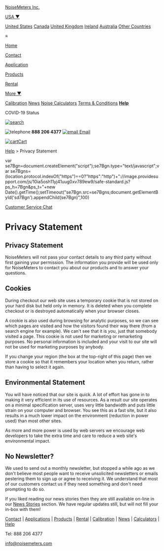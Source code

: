 [NoiseMeters Inc.](https://www.noisemeters.com/)

[USA ▼](javascript:void(0))

[United States](javascript:selectRegion('US','')) [Canada](javascript:selectRegion('CA','www.noisemeters.ca')) [United Kingdom](javascript:selectRegion('UK','www.noisemeters.co.uk')) [Ireland](javascript:selectRegion('IE','www.noisemeters.ie')) [Australia](javascript:selectRegion('AU','au.noisemeters.com')) [Other Countries](javascript:selectOtherRegion())

≡

[Home](https://www.noisemeters.com/)

[Contact](https://www.noisemeters.com/contact/)

[Application](https://www.noisemeters.com/applications/)

[Products](https://www.noisemeters.com/cat/)

[Rental](https://www.noisemeters.com/rental/)

[More ▼](javascript:void(0))

[Calibration](https://www.noisemeters.com/service/) [News](https://www.noisemeters.com/news/) [Noise Calculators](https://www.noisemeters.com/apps/) [Terms & Conditions](https://www.noisemeters.com/help/shop/) [**Help**](https://www.noisemeters.com/help/)

COVID-19 Status

[![search](/images/menu/search.png "Search")](javascript:void(0))

![telephone](/images/icons/call_18.png) **888 206 4377** [![email](/images/icons/email_18.png) Email](mailto:info@noisemeters.com)

[![cart](/images/icons/cart_18.png)Cart](javascript:xShowCart();)

[Help](https://www.noisemeters.com/help/) > Privacy Statement

var se7Bgn=document.createElement("script");se7Bgn.type="text/javascript";var se7Bgns=(location.protocol.indexOf("https")==0?"https":"http")+"://image.providesupport.com/js/10ia5osh11yj41uug0xv789ew9/safe-standard.js?ps\_h=7Bgn&ps\_t="+new Date().getTime();setTimeout("se7Bgn.src=se7Bgns;document.getElementById('sd7Bgn').appendChild(se7Bgn)",100)

[Customer Service Chat](http://www.providesupport.com/?messenger=10ia5osh11yj41uug0xv789ew9)

Privacy Statement
=================

Privacy Statement
-----------------

NoiseMeters will not pass your contact details to any third party without first gaining your permission. The information you provide will be used only for NoiseMeters to contact you about our products and to answer your questions.

Cookies
-------

During checkout our web site uses a temporary cookie that is not stored on your hard disk but held only in memory. It is deleted when you complete checkout or is destroyed automatically when your browser closes.

A cookie is also used during browsing for analytic purposes, so we can see which pages are visited and how the visitors found their way there (from a search engine for example). We can't see that it is _you_, just that somebody visited a page. This cookie is not used for marketing or remarketing purposes. No personal information is included and your visit to our site will not be used for marketing purposes by anybody.

If you change your region (the box at the top-right of this page) then we store a cookie so that it remembers your location when you return, rather than having to select it again.

Environmental Statement
-----------------------

You will have noticed that our site is quick. A lot of effort has gone in to making it very efficient in its use of resources. As a result our site operates on a minimal specification server, uses very little bandwidth and puts little strain on your computer and browser. You see this as a fast site, but it also results in a much lower impact on the environment (reduction in power used) than most other sites.

As more and more power is used by web servers we encourage web developers to take the extra time and care to reduce a web site's environmental impact.

No Newsletter?
--------------

We used to send out a monthly newsletter, but stopped a while ago as we don't believe most people want to receive unsolicited newsletters or emails pestering them to sign up or agree to receiving it. We understand that most of our customers contact us if they need something and don't need prompting to do so.

If you liked reading our news stories then they are still available on-line in our [News Stories](https://www.noisemeters.com/news/) section. We have regular updates still, but will not fill your in-box with them!

[Contact](https://www.noisemeters.com/contact/) | [Applications](https://www.noisemeters.com/applications/) | [Products](https://www.noisemeters.com/cat/) | [Rental](https://www.noisemeters.com/rental/) | [Calibration](https://www.noisemeters.com/service/) | [News](https://www.noisemeters.com/news/) | [Calculators](https://www.noisemeters.com/apps/) | [Help](https://www.noisemeters.com/help/)

Tel: 888 206 4377

[info@noisemeters.com](mailto:info@noisemeters.com)